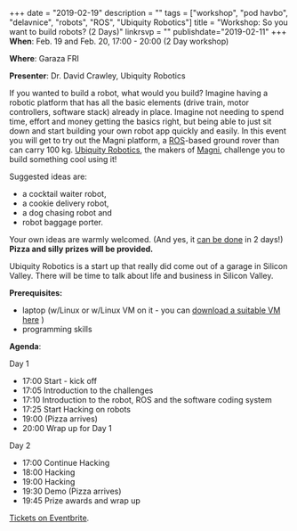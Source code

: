 +++
date = "2019-02-19"
description = ""
tags = ["workshop", "pod havbo", "delavnice", "robots", "ROS", "Ubiquity Robotics"]
title = "Workshop: So you want to build robots? (2 Days)"
linkrsvp = ""
publishdate="2019-02-11"
+++
**When**: Feb. 19 and Feb. 20, 17:00 - 20:00 (2 Day workshop)

**Where**: Garaza FRI

**Presenter**: Dr. David Crawley, Ubiquity Robotics

If you wanted to build a robot, what would you build? Imagine having a robotic platform that has all the basic elements (drive train, motor controllers, software stack) already in place. Imagine not needing to spend time, effort and money getting the basics right, but being able to just sit down and start building your own robot app quickly and easily. In this event you will get to try out the Magni platform, a [ROS](http://www.ros.org/)-based ground rover than can carry 100 kg. [Ubiquity Robotics](https://ubiquityrobotics.com/), the makers of [Magni](https://ubiquityrobotics.com/magni.html), challenge you to build something cool using it! 

Suggested ideas are:

- a cocktail waiter robot, 
- a cookie delivery robot, 
- a dog chasing robot and 
- robot baggage porter. 

Your own ideas are warmly welcomed. (And yes, it [can be done](https://ubiquityrobotics.com/#applications) in 2 days!) **Pizza and silly prizes will be provided.**

Ubiquity Robotics is a start up that really did come out of a garage in Silicon Valley. There will be time to talk about life and business in Silicon Valley. 

**Prerequisites:**

- laptop (w/Linux or w/Linux VM on it - you can [download a suitable VM here](https://downloads.ubiquityrobotics.com/) )
- programming skills

<!--more-->

**Agenda**:

Day 1

- 17:00 Start - kick off
- 17:05 Introduction to the challenges
- 17:10 Introduction to the robot, ROS and the software coding system
- 17:25 Start Hacking on robots
- 19:00 (Pizza arrives)
- 20:00 Wrap up for Day 1

Day 2

- 17:00 Continue Hacking
- 18:00 Hacking
- 19:00 Hacking 
- 19:30 Demo (Pizza arrives)
- 19:45 Prize awards and wrap up

[Tickets on Eventbrite]().

